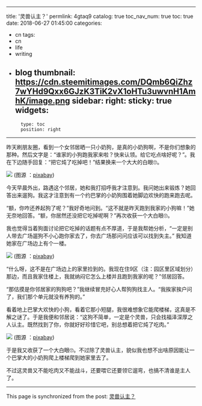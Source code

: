 
---
title: '灵兽认主？'
permlink: 4gtaq9
catalog: true
toc_nav_num: true
toc: true
date: 2018-06-27 01:45:00
categories:
- cn
tags:
- cn
- life
- writing
- blog
thumbnail: https://cdn.steemitimages.com/DQmb6QiZhz7wYHd9Qxx6GJzK3TiK2vX1oHTu3uwvnH1AmhK/image.png
sidebar:
    right:
        sticky: true
widgets:
    -
        type: toc
        position: right
---


昨天刷朋友圈，看到一个女邻居晒一只小奶狗，是真的小奶狗啊，不是你们想象的那种。然后文字是：“谁家的小狗跑我家来啦？快来认领。给它吃点啥好呢？”。我在下边随手回复：“把它炖了吃掉吧！”结果换来一个大大的白眼🙄。


![](https://cdn.steemitimages.com/DQmb6QiZhz7wYHd9Qxx6GJzK3TiK2vX1oHTu3uwvnH1AmhK/image.png)
(图源 ：[pixabay](https://pixabay.com/))

今天早晨外出，路遇这个邻居，她和我打招呼我才注意到。我问她出来锻炼？她回答出来遛狗。我这才注意到有一个约巴掌的小奶狗围着她脚边欢快的跑来跑去呢。

“额，你咋还养起狗了呢？”我好奇地问到。“这不就是昨天跑到我家的小狗嘛！”她无奈地回答。“额，你居然还没把它吃掉呢啊？”再次收获一个大白眼🙄。

我也觉得当着狗面讨论把它吃掉的话题有点不厚道，于是我帮她分析，“一定是别人带去广场遛狗不小心跑你家去了，你去广场那问问应该可以找到失主。” 我知道她家在广场边上有个一楼。

![](https://cdn.steemitimages.com/DQmdggwTsEfCHtwRatWLKzjuEbm7oFiJbEkQ7HaSfA2q5Nt/image.png)
(图源 ：[pixabay](https://pixabay.com/))

“什么呀，这不是在广场边上的家里捡到的。我现在住9区（注：园区里区域划分）那边，而且我家住楼上，我就纳闷它怎么上楼并且跑到我家的呢？”邻居回答。

“那估摸是你邻居家的狗狗吧？”我继续冒充好心人帮狗狗找主人。“我挨家挨户问了，我们那个单元就没有养狗的。”

看着地上巴掌大欢快的小狗，看着它那小短腿，我很难想象它能爬楼梯，这真是不解之谜了。于是我便和邻居说：“这狗不简单，一定是个灵兽，只会找福泽深厚之人认主。既然找到了你，你就好好珍惜它吧，别总想着把它炖了吃肉。”

![](https://cdn.steemitimages.com/DQmej1Eh6h3VkJyn2bN6NBNSjpxVBJRjDobRuEcshME3PFQ/image.png)
(图源 ：[pixabay](https://pixabay.com/))

于是我又收获了一个大白眼🙄。不过除了灵兽认主，貌似我也想不出啥原因能让一个巴掌大的小奶狗爬上楼梯爬到她家里去了。

不过这灵兽又不能吃肉又不能战斗，还要喂它还要领它遛弯，也搞不清谁是主人了。

- - -

This page is synchronized from the post: [灵兽认主？](https://steemit.com/@oflyhigh/4gtaq9)
